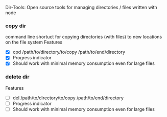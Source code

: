 Dir-Tools: Open source tools for managing directories / files written with node

### copy dir

command line shortuct for copying directories (with files) to new locations on the file system
Features
* [x] cpd /path/to/directory/to/copy /path/to/end/directory
* [x] Progress indicator
* [x] Should work with minimal memory consumption even for large files

### delete dir

Features
* [ ] del /path/to/directory/to/copy /path/to/end/directory
* [ ] Progress indicator
* [ ] Should work with minimal memory consumption even for large files